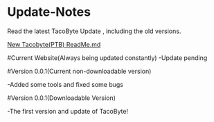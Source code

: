 # Update-Notes
Read the latest TacoByte Update , including the old versions.


[New Tacobyte(PTB) ReadMe.md](https://github.com/Team-Tacobyte/Public-Test-Build/blob/master/README.md)


#Current Website(Always being updated constantly)
-Update pending


#Version 0.0.1(Current non-downloadable version)

-Added some tools and fixed some bugs

#Version 0.0.1(Downloadable Version)

-The first version and update of TacoByte!
